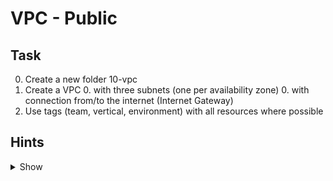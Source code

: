 # VPC - Public


## Task
0. Create a new folder 10-vpc
0. Create a VPC 
    0. with three subnets (one per availability zone)
    0. with connection from/to the internet (Internet Gateway)
0. Use tags (team, vertical, environment) with all resources where possible

## Hints
<details><summary>Show</summary><p>
**test**
0. You need 10 resources
0. Resources: aws_vpc, aws_internet_gateway, aws_subnet, aws_route_table, aws_route, aws_route_table_association
</p></details>